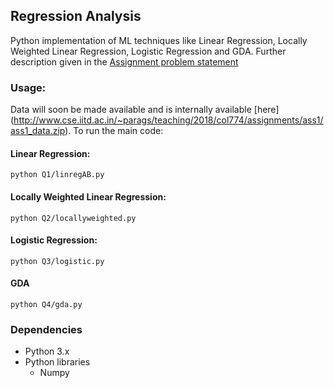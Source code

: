 ## Regression Analysis

Python implementation of ML techniques like Linear Regression, Locally Weighted Linear Regression, Logistic Regression and GDA. Further description given in the [Assignment problem statement](https://github.com/udayinbiswas/ML_Regression/blob/master/Assignment_1.pdf)

### Usage:
Data will soon be made available and is internally available [here] (http://www.cse.iitd.ac.in/~parags/teaching/2018/col774/assignments/ass1/ass1_data.zip). To run the main code:
#### Linear Regression:
`python Q1/linregAB.py`
#### Locally Weighted Linear Regression:
`python Q2/locallyweighted.py`
#### Logistic Regression:
`python Q3/logistic.py`
#### GDA
`python Q4/gda.py`

### Dependencies

* Python 3.x
* Python libraries
  * Numpy
  

  


